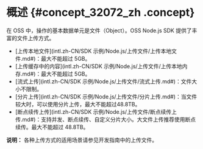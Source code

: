 # 概述 {#concept_32072_zh .concept}

在 OSS 中，操作的基本数据单元是文件（Object）。OSS Node.js SDK 提供了丰富的文件上传方式。

-   [上传本地文件](intl.zh-CN/SDK 示例/Node.js/上传文件/上传本地文件.md#)：最大不能超过 5GB。
-   [上传缓存中的内容](intl.zh-CN/SDK 示例/Node.js/上传文件/上传本地内存.md#)：最大不能超过 5GB。
-   [流式上传](intl.zh-CN/SDK 示例/Node.js/上传文件/流式上传.md#)：文件大小不限制。
-   [分片上传](intl.zh-CN/SDK 示例/Node.js/上传文件/分片上传.md#)：当文件较大时，可以使用分片上传，最大不能超过48.8TB。
-   [断点续传上传](intl.zh-CN/SDK 示例/Node.js/上传文件/断点续传上传.md#)：支持并发、断点续传、自定义分片大小。大文件上传推荐使用断点续传。最大不能超过 48.8TB。

**说明：** 各种上传方式的适用场景请参见开发指南中的上传文件。

